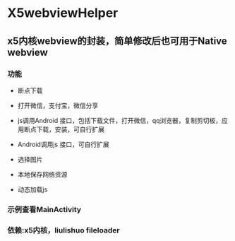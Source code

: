 # X5webviewHelper

## x5内核webview的封装，简单修改后也可用于Native webview

### 功能

- 断点下载

- 打开微信，支付宝，微信分享

- js调用Android 接口，包括下载文件，打开微信，qq浏览器，复制剪切板，应用断点下载，安装，可自行扩展

- Android调用js 接口，可自行扩展

- 选择图片

- 本地保存网络资源

- 动态加载js

### 示例查看MainActivity

### 依赖:x5内核，liulishuo fileloader